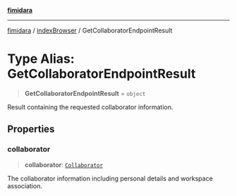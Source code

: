 [**fimidara**](../../README.md)

***

[fimidara](../../modules.md) / [indexBrowser](../README.md) / GetCollaboratorEndpointResult

# Type Alias: GetCollaboratorEndpointResult

> **GetCollaboratorEndpointResult** = `object`

Result containing the requested collaborator information.

## Properties

### collaborator

> **collaborator**: [`Collaborator`](Collaborator.md)

The collaborator information including personal details and workspace association.
